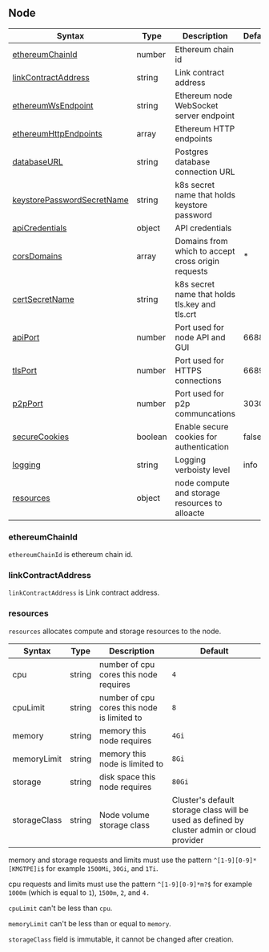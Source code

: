 ## Node

| Syntax                                                    | Type    | Description                                        | Default |
| --------------------------------------------------------- | ------- | -------------------------------------------------- | ------- |
| [ethereumChainId](#ethereumchainid)                       | number  | Ethereum chain id                                  |         |
| [linkContractAddress](#linkcontractaddress)               | string  | Link contract address                              |         |
| [ethereumWsEndpoint](#ethereumwsendpoint)                 | string  | Ethereum node WebSocket server endpoint            |         |
| [ethereumHttpEndpoints](#ethereumhttpendpoints)           | array   | Ethereum HTTP endpoints                            |         |
| [databaseURL](#databaseurl)                               | string  | Postgres database connection URL                   |         |
| [keystorePasswordSecretName](#keystorepasswordsecretname) | string  | k8s secret name that holds keystore password       |         |
| [apiCredentials](#apicredentials)                         | object  | API credentials                                    |         |
| [corsDomains](#corsdomains)                               | array   | Domains from which to accept cross origin requests | *       |
| [certSecretName](#certsecretname)                         | string  | k8s secret name that holds tls.key and tls.crt     |         |
| [apiPort](#apiport)                                       | number  | Port used for node API and GUI                     | 6688    |
| [tlsPort](#tlsport)                                       | number  | Port used for HTTPS connections                    | 6689    |
| [p2pPort](#p2pport)                                       | number  | Port used for p2p communcations                    | 30303   |
| [secureCookies](#securecookies)                           | boolean | Enable secure cookies for authentication           | false   |
| [logging](#logging)                                       | string  | Logging verboisty level                            | info    |
| [resources](#resources)                                   | object  | node compute and storage resources to alloacte     |         |

### ethereumChainId

`ethereumChainId` is ethereum chain id.

### linkContractAddress

`linkContractAddress` is Link contract address.

### resources

`resources` allocates compute and storage resources to the node.

| Syntax       | Type   | Description                                 | Default                                                                                    |
| ------------ | ------ | ------------------------------------------- | ------------------------------------------------------------------------------------------ |
| cpu          | string | number of cpu cores this node requires      | `4`                                                                                        |
| cpuLimit     | string | number of cpu cores this node is limited to | `8`                                                                                        |
| memory       | string | memory this node requires                   | `4Gi`                                                                                      |
| memoryLimit  | string | memory this node is limited to              | `8Gi`                                                                                      |
| storage      | string | disk space this node requires               | `80Gi`                                                                                     |
| storageClass | string | Node volume storage class                   | Cluster's default storage class will be used as defined by cluster admin or cloud provider |

memory and storage requests and limits must use the pattern `^[1-9][0-9]*[KMGTPE]i$` for example `1500Mi`, `30Gi`, and `1Ti`.

cpu requests and limits must use the pattern `^[1-9][0-9]*m?$` for example `1000m` (which is equal to `1`), `1500m`, `2`, and `4.`

`cpuLimit` can't be less than `cpu`.

`memoryLimit` can't be less than or equal to `memory`.

`storageClass` field is immutable, it cannot be changed after creation.
